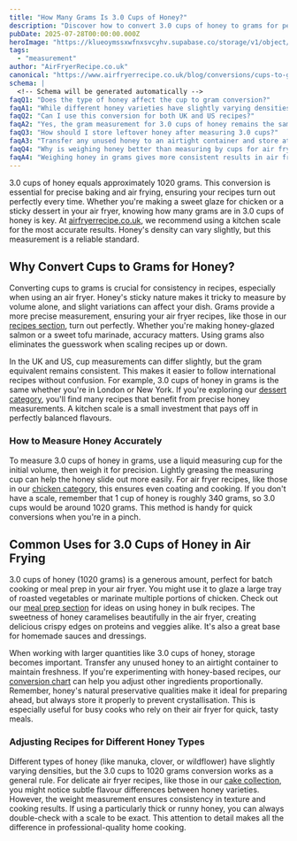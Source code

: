 ```yaml
---
title: "How Many Grams Is 3.0 Cups of Honey?"
description: "Discover how to convert 3.0 cups of honey to grams for perfect baking and air frying every time. Get accurate measurements now!"
pubDate: 2025-07-28T00:00:00.000Z
heroImage: "https://klueoymssxwfnxsvcyhv.supabase.co/storage/v1/object/public/Shmucket/how-many-grams-is-3-cups-of-honey.webp"
tags:
  - "measurement"
author: "AirFryerRecipe.co.uk"
canonical: "https://www.airfryerrecipe.co.uk/blog/conversions/cups-to-grams/how-many-grams-is-3-cups-of-honey"
schema: |
  <!-- Schema will be generated automatically -->
faqQ1: "Does the type of honey affect the cup to gram conversion?"
faqA1: "While different honey varieties have slightly varying densities, the standard conversion of 3.0 cups to 1020 grams works for most types. For ultra-precise baking or air frying, weighing your specific honey is best, especially with thicker varieties like manuka."
faqQ2: "Can I use this conversion for both UK and US recipes?"
faqA2: "Yes, the gram measurement for 3.0 cups of honey remains the same (approximately 1020 grams) whether you're using UK or US cups. This makes it easy to follow international air fryer recipes without conversion confusion."
faqQ3: "How should I store leftover honey after measuring 3.0 cups?"
faqA3: "Transfer any unused honey to an airtight container and store at room temperature away from direct sunlight. Proper storage prevents crystallisation and maintains quality for future air fryer recipes. The natural preservatives in honey give it a long shelf life."
faqQ4: "Why is weighing honey better than measuring by cups for air frying?"
faqA4: "Weighing honey in grams gives more consistent results in air frying because it accounts for variations in how honey settles or sticks to measuring cups. Precise weights ensure even cooking and perfect texture in glazes, marinades, and baked goods."
---
```

<p>3.0 cups of honey equals approximately 1020 grams. This conversion is essential for precise baking and air frying, ensuring your recipes turn out perfectly every time. Whether you're making a sweet glaze for chicken or a sticky dessert in your air fryer, knowing how many grams are in 3.0 cups of honey is key. At <a href=https://www.airfryerrecipe.co.uk/>airfryerrecipe.co.uk</a>, we recommend using a kitchen scale for the most accurate results. Honey's density can vary slightly, but this measurement is a reliable standard.</p>

<h2>Why Convert Cups to Grams for Honey?</h2>
<p>Converting cups to grams is crucial for consistency in recipes, especially when using an air fryer. Honey's sticky nature makes it tricky to measure by volume alone, and slight variations can affect your dish. Grams provide a more precise measurement, ensuring your air fryer recipes, like those in our <a href=https://www.airfryerrecipe.co.uk/recipes>recipes section</a>, turn out perfectly. Whether you're making honey-glazed salmon or a sweet tofu marinade, accuracy matters. Using grams also eliminates the guesswork when scaling recipes up or down.</p>

<p>In the UK and US, cup measurements can differ slightly, but the gram equivalent remains consistent. This makes it easier to follow international recipes without confusion. For example, 3.0 cups of honey in grams is the same whether you're in London or New York. If you're exploring our <a href=https://www.airfryerrecipe.co.uk/recipe-category/dessert>dessert category</a>, you'll find many recipes that benefit from precise honey measurements. A kitchen scale is a small investment that pays off in perfectly balanced flavours.</p>

<h3>How to Measure Honey Accurately</h3>
<p>To measure 3.0 cups of honey in grams, use a liquid measuring cup for the initial volume, then weigh it for precision. Lightly greasing the measuring cup can help the honey slide out more easily. For air fryer recipes, like those in our <a href=https://www.airfryerrecipe.co.uk/recipe-category/chicken>chicken category</a>, this ensures even coating and cooking. If you don't have a scale, remember that 1 cup of honey is roughly 340 grams, so 3.0 cups would be around 1020 grams. This method is handy for quick conversions when you're in a pinch.</p>

<h2>Common Uses for 3.0 Cups of Honey in Air Frying</h2>
<p>3.0 cups of honey (1020 grams) is a generous amount, perfect for batch cooking or meal prep in your air fryer. You might use it to glaze a large tray of roasted vegetables or marinate multiple portions of chicken. Check out our <a href=https://www.airfryerrecipe.co.uk/recipe-category/meal-prep>meal prep section</a> for ideas on using honey in bulk recipes. The sweetness of honey caramelises beautifully in the air fryer, creating delicious crispy edges on proteins and veggies alike. It's also a great base for homemade sauces and dressings.</p>

<p>When working with larger quantities like 3.0 cups of honey, storage becomes important. Transfer any unused honey to an airtight container to maintain freshness. If you're experimenting with honey-based recipes, our <a href=https://www.airfryerrecipe.co.uk/air-fryer-conversion-chart>conversion chart</a> can help you adjust other ingredients proportionally. Remember, honey's natural preservative qualities make it ideal for preparing ahead, but always store it properly to prevent crystallisation. This is especially useful for busy cooks who rely on their air fryer for quick, tasty meals.</p>

<h3>Adjusting Recipes for Different Honey Types</h3>
<p>Different types of honey (like manuka, clover, or wildflower) have slightly varying densities, but the 3.0 cups to 1020 grams conversion works as a general rule. For delicate air fryer recipes, like those in our <a href=https://www.airfryerrecipe.co.uk/recipe-category/cakes>cake collection</a>, you might notice subtle flavour differences between honey varieties. However, the weight measurement ensures consistency in texture and cooking results. If using a particularly thick or runny honey, you can always double-check with a scale to be exact. This attention to detail makes all the difference in professional-quality home cooking.</p>

